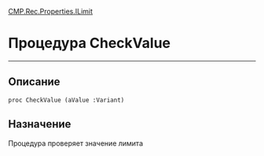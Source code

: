 ﻿---
Link: CMP.Rec.Properties.ILimit.@CheckValue
---

<!---  Навигация
[Имя проекта](#) :
-->
[CMP.Rec.Properties.ILimit](Default)

# Процедура CheckValue
---

## Описание

    proc CheckValue (aValue :Variant)

<!--
## Аргументы{#Args}

### Аргумент1

Описание аргумента 1
-->

## Назначение

Процедура проверяет значение лимита

<!--
## Пример

    CheckValue...
-->

